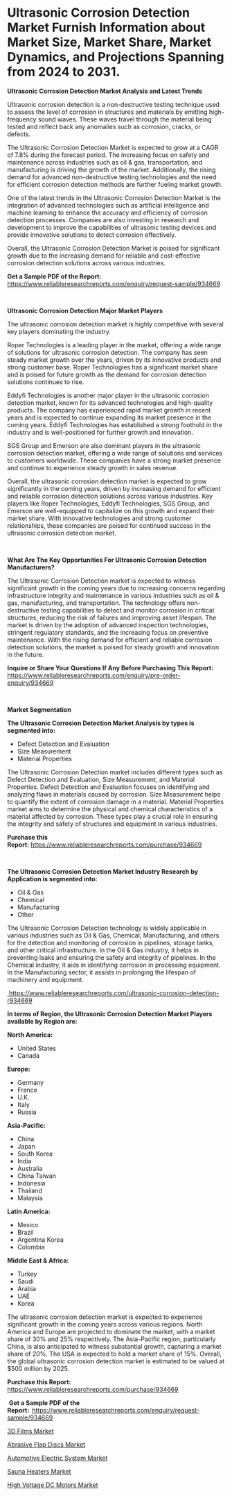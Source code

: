<p><h1>Ultrasonic Corrosion Detection Market Furnish Information about Market Size, Market Share, Market Dynamics, and Projections Spanning from 2024 to 2031.</h1></p><p><strong>Ultrasonic Corrosion Detection Market Analysis and Latest Trends</strong></p>
<p><p>Ultrasonic corrosion detection is a non-destructive testing technique used to assess the level of corrosion in structures and materials by emitting high-frequency sound waves. These waves travel through the material being tested and reflect back any anomalies such as corrosion, cracks, or defects.</p><p>The Ultrasonic Corrosion Detection Market is expected to grow at a CAGR of 7.8% during the forecast period. The increasing focus on safety and maintenance across industries such as oil & gas, transportation, and manufacturing is driving the growth of the market. Additionally, the rising demand for advanced non-destructive testing technologies and the need for efficient corrosion detection methods are further fueling market growth.</p><p>One of the latest trends in the Ultrasonic Corrosion Detection Market is the integration of advanced technologies such as artificial intelligence and machine learning to enhance the accuracy and efficiency of corrosion detection processes. Companies are also investing in research and development to improve the capabilities of ultrasonic testing devices and provide innovative solutions to detect corrosion effectively.</p><p>Overall, the Ultrasonic Corrosion Detection Market is poised for significant growth due to the increasing demand for reliable and cost-effective corrosion detection solutions across various industries.</p></p>
<p><strong>Get a Sample PDF of the Report:&nbsp;</strong> <a href="https://www.reliableresearchreports.com/enquiry/request-sample/934669">https://www.reliableresearchreports.com/enquiry/request-sample/934669</a></p>
<p>&nbsp;</p>
<p><strong>Ultrasonic Corrosion Detection Major Market Players</strong></p>
<p><p>The ultrasonic corrosion detection market is highly competitive with several key players dominating the industry. </p><p>Roper Technologies is a leading player in the market, offering a wide range of solutions for ultrasonic corrosion detection. The company has seen steady market growth over the years, driven by its innovative products and strong customer base. Roper Technologies has a significant market share and is poised for future growth as the demand for corrosion detection solutions continues to rise.</p><p>Eddyfi Technologies is another major player in the ultrasonic corrosion detection market, known for its advanced technologies and high-quality products. The company has experienced rapid market growth in recent years and is expected to continue expanding its market presence in the coming years. Eddyfi Technologies has established a strong foothold in the industry and is well-positioned for further growth and innovation.</p><p>SGS Group and Emerson are also dominant players in the ultrasonic corrosion detection market, offering a wide range of solutions and services to customers worldwide. These companies have a strong market presence and continue to experience steady growth in sales revenue.</p><p>Overall, the ultrasonic corrosion detection market is expected to grow significantly in the coming years, driven by increasing demand for efficient and reliable corrosion detection solutions across various industries. Key players like Roper Technologies, Eddyfi Technologies, SGS Group, and Emerson are well-equipped to capitalize on this growth and expand their market share. With innovative technologies and strong customer relationships, these companies are poised for continued success in the ultrasonic corrosion detection market.</p></p>
<p>&nbsp;</p>
<p><strong>What Are The Key Opportunities For Ultrasonic Corrosion Detection Manufacturers?</strong></p>
<p><p>The Ultrasonic Corrosion Detection market is expected to witness significant growth in the coming years due to increasing concerns regarding infrastructure integrity and maintenance in various industries such as oil & gas, manufacturing, and transportation. The technology offers non-destructive testing capabilities to detect and monitor corrosion in critical structures, reducing the risk of failures and improving asset lifespan. The market is driven by the adoption of advanced inspection technologies, stringent regulatory standards, and the increasing focus on preventive maintenance. With the rising demand for efficient and reliable corrosion detection solutions, the market is poised for steady growth and innovation in the future.</p></p>
<p><strong>Inquire or Share Your Questions If Any Before Purchasing This Report:</strong> <a href="https://www.reliableresearchreports.com/enquiry/pre-order-enquiry/934669">https://www.reliableresearchreports.com/enquiry/pre-order-enquiry/934669</a></p>
<p>&nbsp;</p>
<p><strong>Market Segmentation</strong></p>
<p><strong>The Ultrasonic Corrosion Detection Market Analysis by types is segmented into:</strong></p>
<p><ul><li>Defect Detection and Evaluation</li><li>Size Measurement</li><li>Material Properties</li></ul></p>
<p><p>The Ultrasonic Corrosion Detection market includes different types such as Defect Detection and Evaluation, Size Measurement, and Material Properties. Defect Detection and Evaluation focuses on identifying and analyzing flaws in materials caused by corrosion. Size Measurement helps to quantify the extent of corrosion damage in a material. Material Properties market aims to determine the physical and chemical characteristics of a material affected by corrosion. These types play a crucial role in ensuring the integrity and safety of structures and equipment in various industries.</p></p>
<p><strong>Purchase this Report:&nbsp;</strong><a href="https://www.reliableresearchreports.com/purchase/934669">https://www.reliableresearchreports.com/purchase/934669</a></p>
<p>&nbsp;</p>
<p><strong>The Ultrasonic Corrosion Detection Market Industry Research by Application is segmented into:</strong></p>
<p><ul><li>Oil & Gas</li><li>Chemical</li><li>Manufacturing</li><li>Other</li></ul></p>
<p><p>The Ultrasonic Corrosion Detection technology is widely applicable in various industries such as Oil & Gas, Chemical, Manufacturing, and others for the detection and monitoring of corrosion in pipelines, storage tanks, and other critical infrastructure. In the Oil & Gas industry, it helps in preventing leaks and ensuring the safety and integrity of pipelines. In the Chemical industry, it aids in identifying corrosion in processing equipment. In the Manufacturing sector, it assists in prolonging the lifespan of machinery and equipment.</p></p>
<p><a href="https://www.reliableresearchreports.com/ultrasonic-corrosion-detection-r934669">&nbsp;https://www.reliableresearchreports.com/ultrasonic-corrosion-detection-r934669</a></p>
<p><strong>In terms of Region, the Ultrasonic Corrosion Detection Market Players available by Region are:</strong></p>
<p>
    <p> <strong> North America: </strong>
        <ul>
            <li>United States</li>
            <li>Canada</li>
        </ul>
        </p> 
    <p> <strong> Europe: </strong>
        <ul>
            <li>Germany</li>
            <li>France</li>
            <li>U.K.</li>
            <li>Italy</li>
            <li>Russia</li>
        </ul>
        </p> 
    <p> <strong> Asia-Pacific: </strong>
        <ul>
            <li>China</li>
            <li>Japan</li>
            <li>South Korea</li>
            <li>India</li>
            <li>Australia</li>
            <li>China Taiwan</li>
            <li>Indonesia</li>
            <li>Thailand</li>
            <li>Malaysia</li>
        </ul>
        </p> 
    <p> <strong> Latin America: </strong>
        <ul>
            <li>Mexico</li>
            <li>Brazil</li>
            <li>Argentina Korea</li>
            <li>Colombia</li>
        </ul>
        </p> 
    <p> <strong> Middle East & Africa: </strong>
        <ul>
            <li>Turkey</li>
            <li>Saudi</li>
            <li>Arabia</li>
            <li>UAE</li>
            <li>Korea</li>
        </ul>
    </p>
    </p>
<p><p>The ultrasonic corrosion detection market is expected to experience significant growth in the coming years across various regions. North America and Europe are projected to dominate the market, with a market share of 30% and 25% respectively. The Asia-Pacific region, particularly China, is also anticipated to witness substantial growth, capturing a market share of 20%. The USA is expected to hold a market share of 15%. Overall, the global ultrasonic corrosion detection market is estimated to be valued at $500 million by 2025.</p></p>
<p><strong>Purchase this Report: </strong><a href="https://www.reliableresearchreports.com/purchase/934669">https://www.reliableresearchreports.com/purchase/934669</a></p>
<p>&nbsp;<strong>Get a Sample PDF of the Report:&nbsp;&nbsp;</strong><a href="https://www.reliableresearchreports.com/enquiry/request-sample/934669">https://www.reliableresearchreports.com/enquiry/request-sample/934669</a></p>
<p><strong></strong></p>
<p><p><a href="https://github.com/thereveren80/Market-Research-Report-List-1/blob/main/3d-films-market.md">3D Films Market</a></p><p><a href="https://medium.com/@joeyojholms59/abrasive-flap-discs-market-a-global-and-regional-analysis-focus-on-end-user-product-and-region-c8522ed73aca">Abrasive Flap Discs Market</a></p><p><a href="https://github.com/faniayasa/Market-Research-Report-List-1/blob/main/automotive-electric-system-market.md">Automotive Electric System Market</a></p><p><a href="https://medium.com/@andrgntg_96977/sauna-heaters-market-trends-focusing-on-sauna-heaters-market-insight-and-forecast-analysis-2024-e9f3a6afa346">Sauna Heaters Market</a></p><p><a href="https://medium.com/@robeathews675666/deep-dive-into-the-high-voltage-dc-motors-market-itstrends-market-segmentation-and-competitive-e7b82dea2a51">High Voltage DC Motors Market</a></p></p>
